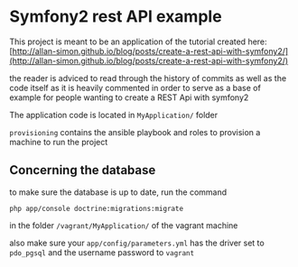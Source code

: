 # Symfony2 rest API example

This project is meant to be an application of the tutorial created here:
[http://allan-simon.github.io/blog/posts/create-a-rest-api-with-symfony2/](http://allan-simon.github.io/blog/posts/create-a-rest-api-with-symfony2/)

the reader is adviced to read through the history of commits as well
as the code itself as it is heavily commented in order to serve as a
base of example for people wanting to create a REST Api with symfony2

The application code is located in `MyApplication/` folder

`provisioning` contains the ansible playbook and roles to provision a machine to run the project

## Concerning the database

to make sure the database is up to date, run the command

```
php app/console doctrine:migrations:migrate
```

in the folder `/vagrant/MyApplication/` of the vagrant machine

also make sure your `app/config/parameters.yml` has the driver set to `pdo_pgsql`
and the username password to `vagrant`
